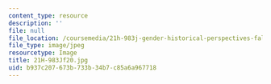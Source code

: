 ```yaml
---
content_type: resource
description: ''
file: null
file_location: /coursemedia/21h-983j-gender-historical-perspectives-fall-2020/b937c207673b733b34b7c85a6a967718_21H-983Jf20.jpg
file_type: image/jpeg
resourcetype: Image
title: 21H-983Jf20.jpg
uid: b937c207-673b-733b-34b7-c85a6a967718
---
```

